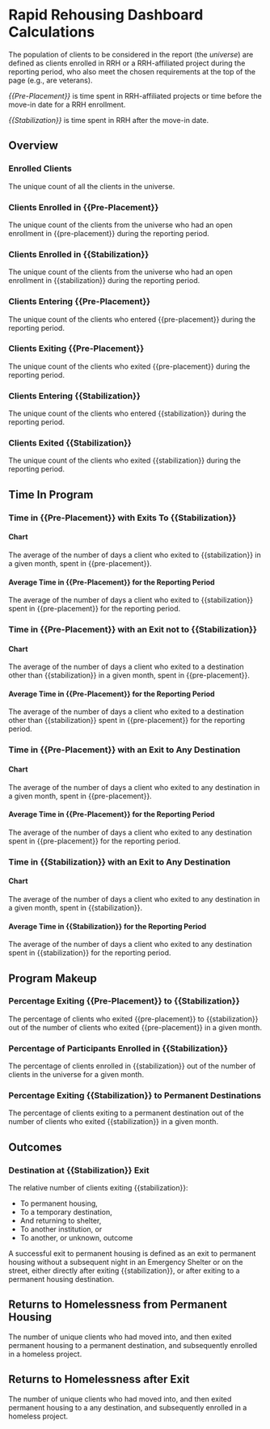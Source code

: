 # Rapid Rehousing Dashboard Calculations

The population of clients to be considered in the report (the *universe*) are defined as clients enrolled in RRH or a RRH-affiliated project during the reporting period, who also meet the chosen requirements at the top of the page (e.g., are veterans).

*{{Pre-Placement}}* is time spent in RRH-affiliated projects or time before the move-in date for a RRH enrollment.

*{{Stabilization}}* is time spent in RRH after the move-in date.

## Overview

### Enrolled Clients

The unique count of all the clients in the universe.

### Clients Enrolled in {{Pre-Placement}}

The unique count of the clients from the universe who had an open enrollment in {{pre-placement}} during the reporting period.

### Clients Enrolled in {{Stabilization}}

The unique count of the clients from the universe who had an open enrollment in {{stabilization}} during the reporting period.

### Clients Entering {{Pre-Placement}}

The unique count of the clients who entered {{pre-placement}} during the reporting period.

### Clients Exiting {{Pre-Placement}}

The unique count of the clients who exited {{pre-placement}} during the reporting period.

### Clients Entering {{Stabilization}}

The unique count of the clients who entered {{stabilization}} during the reporting period.

### Clients Exited {{Stabilization}}

The unique count of the clients who exited {{stabilization}} during the reporting period.

## Time In Program

### Time in {{Pre-Placement}} with Exits To {{Stabilization}}

#### Chart

The average of the number of days a client who exited to {{stabilization}} in a given month, spent in {{pre-placement}}.

#### Average Time in {{Pre-Placement}} for the Reporting Period

The average of the number of days a client who exited to {{stabilization}} spent in {{pre-placement}} for the reporting period.

### Time in {{Pre-Placement}} with an Exit not to {{Stabilization}}

#### Chart

The average of the number of days a client who exited to a destination other than {{stabilization}} in a given month, spent in {{pre-placement}}.

#### Average Time in {{Pre-Placement}} for the Reporting Period

The average of the number of days a client who exited to a destination other than {{stabilization}} spent in {{pre-placement}} for the reporting period.

### Time in {{Pre-Placement}} with an Exit to Any Destination

#### Chart

The average of the number of days a client who exited to any destination in a given month, spent in {{pre-placement}}.

#### Average Time in {{Pre-Placement}} for the Reporting Period

The average of the number of days a client who exited to any destination spent in {{pre-placement}} for the reporting period.

### Time in {{Stabilization}} with an Exit to Any Destination

#### Chart

The average of the number of days a client who exited to any destination in a given month, spent in {{stabilization}}.

#### Average Time in {{Stabilization}} for the Reporting Period

The average of the number of days a client who exited to any destination spent in {{stabilization}} for the reporting period.

## Program Makeup

### Percentage Exiting {{Pre-Placement}} to {{Stabilization}}

The percentage of clients who exited {{pre-placement}} to {{stabilization}} out of the number of clients who exited {{pre-placement}} in a given month.

### Percentage of Participants Enrolled in {{Stabilization}}

The percentage of clients enrolled in {{stabilization}} out of the number of
clients in the universe for a given month.

### Percentage Exiting {{Stabilization}} to Permanent Destinations

The percentage of clients exiting to a permanent destination out of the number
of clients who exited {{stabilization}} in a given month.

## Outcomes

### Destination at {{Stabilization}} Exit

The relative number of clients exiting {{stabilization}}:

* To permanent housing,
* To a temporary destination,
* And returning to shelter,
* To another institution, or
* To another, or unknown, outcome

A successful exit to permanent housing is defined as an exit to permanent housing without a subsequent night in an Emergency Shelter or on the street, either directly after exiting {{stabilization}}, or after exiting to a permanent housing destination.

## Returns to Homelessness from Permanent Housing

The number of unique clients who had moved into, and then exited permanent housing to a permanent destination, and subsequently enrolled in a homeless project.

## Returns to Homelessness after Exit

The number of unique clients who had moved into, and then exited permanent housing to a any destination, and subsequently enrolled in a homeless project.
